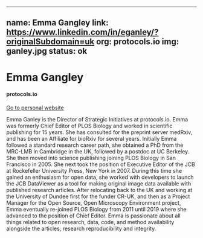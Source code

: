 
---
name: Emma Gangley
link: https://www.linkedin.com/in/eganley/?originalSubdomain=uk
org: protocols.io
img: ganley.jpg
status: ok
---


# Emma Gangley

#### protocols.io

[Go to personal website](https://www.linkedin.com/in/eganley/?originalSubdomain=uk)

Emma Ganley is the Director of Strategic Initiatives at protocols.io. Emma was formerly Chief Editor of PLOS Biology and worked in scientific publishing for 15 years. She has consulted for the preprint server medRxiv, and has been an Affiliate for bioRxiv for several years. Initially Emma followed a standard research career path, she obtained a PhD from the MRC-LMB in Cambridge in the UK, followed by a postdoc at UC Berkeley. She then moved into science publishing joining PLOS Biology in San Francisco in 2005. She next took the position of Executive Editor of the JCB at Rockefeller University Press, New York in 2007. During this time she gained an enthusiasm for open data, she worked with developers to launch the JCB DataViewer as a tool for making original image data available with published research articles. After relocating back to the UK and working at the University of Dundee first for the funder CR-UK, and then as a Project Manager for the Open Source, Open Microscopy Environment project, Emma eventually re-joined PLOS Biology from 2011 until 2019 where she advanced to the position of Chief Editor. Emma is passionate about all things related to open research, data, code, and method availability alongside the articles, research reproducibility and integrity.

        